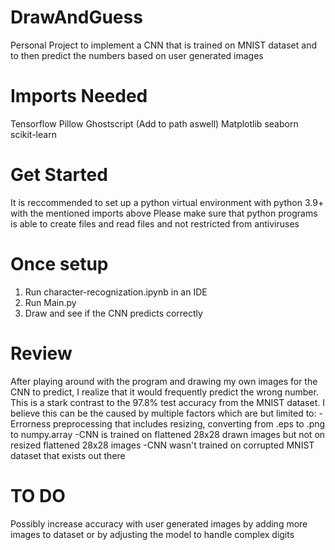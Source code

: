 # DrawAndGuess
Personal Project to implement a CNN that is trained on MNIST dataset and to then predict the numbers based on user generated images

# Imports Needed
Tensorflow
Pillow
Ghostscript (Add to path aswell)
Matplotlib
seaborn
scikit-learn

# Get Started
It is reccommended to set up a python virtual environment with python 3.9+ with the mentioned imports above
Please make sure that python programs is able to create files and read files and not restricted from antiviruses

# Once setup
1. Run character-recognization.ipynb in an IDE
2. Run Main.py
3. Draw and see if the CNN predicts correctly

# Review
After playing around with the program and drawing my own images for the CNN to predict, I realize that it would frequently predict the wrong number.
This is a stark contrast to the 97.8% test accuracy from the MNIST dataset.
I believe this can be the caused by multiple factors which are but limited to:
-Errorness preprocessing that includes resizing, converting from .eps to .png to numpy.array
-CNN is trained on flattened 28x28 drawn images but not on resized flattened 28x28 images
-CNN wasn't trained on corrupted MNIST dataset that exists out there

# TO DO
Possibly increase accuracy with user generated images by adding more images to dataset or by adjusting the model to handle complex digits
